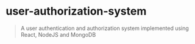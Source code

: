 # user-authorization-system

> A user authentication and authorization system implemented using React, NodeJS and MongoDB